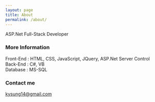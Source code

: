 ```yaml
---
layout: page
title: About
permalink: /about/
---
```


ASP.Net Full-Stack Developer

### More Information

Front-End : HTML, CSS, JavaScript, JQuery, ASP.Net Server Control  
Back-End : C#, VB  
Database : MS-SQL  

### Contact me

[kysung14@gmail.com](mailto:kysung14@gmail.com)
